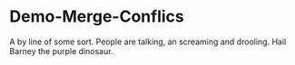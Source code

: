 # Demo-Merge-Conflics

A by line of some sort. People are talking, an screaming and drooling. Hail Barney the purple dinosaur.
